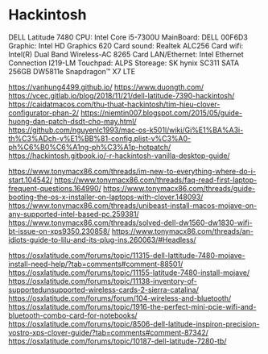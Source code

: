 # Hackintosh
DELL Latitude 7480
CPU: Intel Core i5-7300U
MainBoard: DELL 00F6D3
Graphic: Intel HD Graphics 620
Card sound: Realtek ALC256
Card wifi: Intel(R) Dual Band Wireless-AC 8265
Card LAN/Ethernet: Intel Ethernet Connection I219-LM
Touchpad: ALPS
Storeage: SK hynix SC311 SATA 256GB
DW5811e Snapdragon™ X7 LTE

https://vanhung4499.github.io/
https://www.duongth.com/
https://vcec.gitlab.io/blog/2018/11/21/dell-latitude-7390-hackintosh/
https://caidatmacos.com/thu-thuat-hackintosh/tim-hieu-clover-configurator-phan-2/
https://niemtin007.blogspot.com/2015/05/guide-huong-dan-patch-dsdt-cho-may.html/
https://github.com/nguyenlc1993/mac-os-k501l/wiki/Gi%E1%BA%A3i-th%C3%ADch-v%E1%BB%81-config.plist-v%C3%A0-ph%C6%B0%C6%A1ng-ph%C3%A1p-hotpatch/
https://hackintosh.gitbook.io/-r-hackintosh-vanilla-desktop-guide/

https://www.tonymacx86.com/threads/im-new-to-everything-where-do-i-start.104542/
https://www.tonymacx86.com/threads/faq-read-first-laptop-frequent-questions.164990/
https://www.tonymacx86.com/threads/guide-booting-the-os-x-installer-on-laptops-with-clover.148093/
https://www.tonymacx86.com/threads/unibeast-install-macos-mojave-on-any-supported-intel-based-pc.259381/
https://www.tonymacx86.com/threads/solved-dell-dw1560-dw1830-wifi-bt-issue-on-xps9350.230858/
https://www.tonymacx86.com/threads/an-idiots-guide-to-lilu-and-its-plug-ins.260063/#Headless/

https://osxlatitude.com/forums/topic/11315-dell-lattitude-7480-mojave-install-need-help/?tab=comments#comment-88501/
https://osxlatitude.com/forums/topic/11155-latitude-7480-install-mojave/
https://osxlatitude.com/forums/topic/11138-inventory-of-supportedunsupported-wireless-cards-2-sierra-catalina/
https://osxlatitude.com/forums/forum/104-wireless-and-bluetooth/
https://osxlatitude.com/forums/topic/1916-the-perfect-mini-pcie-wifi-and-bluetooth-combo-card-for-notebooks/
https://osxlatitude.com/forums/topic/8506-dell-latitude-inspiron-precision-vostro-xps-clover-guide/?tab=comments#comment-87342/
https://osxlatitude.com/forums/topic/10187-dell-latitude-7280-tb/
